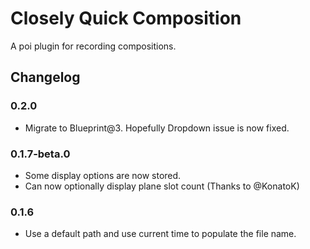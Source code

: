 # Closely Quick Composition

A poi plugin for recording compositions.

## Changelog

### 0.2.0

- Migrate to Blueprint@3. Hopefully Dropdown issue is now fixed.

### 0.1.7-beta.0

- Some display options are now stored.
- Can now optionally display plane slot count (Thanks to @KonatoK)

### 0.1.6

- Use a default path and use current time to populate the file name.
